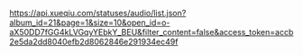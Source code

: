https://api.xueqiu.com/statuses/audio/list.json?album_id=21&page=1&size=10&open_id=o-aX50DD7fGG4kLVGqyYEbkY_BEU&filter_content=false&access_token=accb2e5da2dd8040efb2d8062846e291934ec49f
